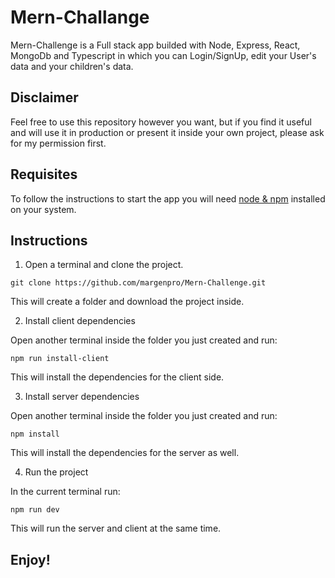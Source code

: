 # Mern-Challange

Mern-Challenge is a Full stack app builded with Node, Express, React, MongoDb and Typescript in which you can Login/SignUp, edit your User's data and your children's data.

## Disclaimer

Feel free to use this repository however you want, but if you find it useful and will use it in production or present it inside your own project, please ask for my permission first.

## Requisites

To follow the instructions to start the app you will need [node & npm](https://nodejs.org/en/) installed on your system.

## Instructions

1) Open a terminal and clone the project.

```
git clone https://github.com/margenpro/Mern-Challenge.git
```

This will create a folder and download the project inside.

2) Install client dependencies

Open another terminal inside the folder you just created and run:

```
npm run install-client
```

This will install the dependencies for the client side.

3) Install server dependencies

Open another terminal inside the folder you just created and run:

```
npm install
```

This will install the dependencies for the server as well.

4) Run the project

In the current terminal run:

```
npm run dev
```

This will run the server and client at the same time.

## Enjoy!